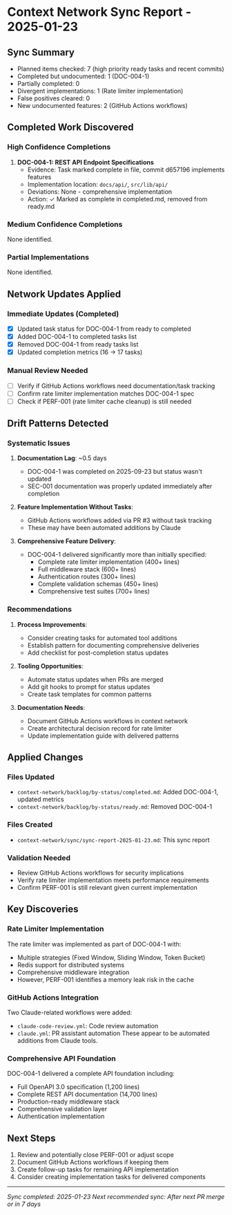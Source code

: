 # Context Network Sync Report - 2025-01-23

## Sync Summary
- Planned items checked: 7 (high priority ready tasks and recent commits)
- Completed but undocumented: 1 (DOC-004-1)
- Partially completed: 0
- Divergent implementations: 1 (Rate limiter implementation)
- False positives cleared: 0
- New undocumented features: 2 (GitHub Actions workflows)

## Completed Work Discovered

### High Confidence Completions

1. **DOC-004-1: REST API Endpoint Specifications**
   - Evidence: Task marked complete in file, commit d657196 implements features
   - Implementation location: `docs/api/`, `src/lib/api/`
   - Deviations: None - comprehensive implementation
   - Action: ✓ Marked as complete in completed.md, removed from ready.md

### Medium Confidence Completions
None identified.

### Partial Implementations
None identified.

## Network Updates Applied

### Immediate Updates (Completed)
- [x] Updated task status for DOC-004-1 from ready to completed
- [x] Added DOC-004-1 to completed tasks list
- [x] Removed DOC-004-1 from ready tasks list
- [x] Updated completion metrics (16 → 17 tasks)

### Manual Review Needed
- [ ] Verify if GitHub Actions workflows need documentation/task tracking
- [ ] Confirm rate limiter implementation matches DOC-004-1 spec
- [ ] Check if PERF-001 (rate limiter cache cleanup) is still needed

## Drift Patterns Detected

### Systematic Issues

1. **Documentation Lag**: ~0.5 days
   - DOC-004-1 was completed on 2025-09-23 but status wasn't updated
   - SEC-001 documentation was properly updated immediately after completion

2. **Feature Implementation Without Tasks**:
   - GitHub Actions workflows added via PR #3 without task tracking
   - These may have been automated additions by Claude

3. **Comprehensive Feature Delivery**:
   - DOC-004-1 delivered significantly more than initially specified:
     - Complete rate limiter implementation (400+ lines)
     - Full middleware stack (600+ lines)
     - Authentication routes (300+ lines)
     - Complete validation schemas (450+ lines)
     - Comprehensive test suites (700+ lines)

### Recommendations

1. **Process Improvements**:
   - Consider creating tasks for automated tool additions
   - Establish pattern for documenting comprehensive deliveries
   - Add checklist for post-completion status updates

2. **Tooling Opportunities**:
   - Automate status updates when PRs are merged
   - Add git hooks to prompt for status updates
   - Create task templates for common patterns

3. **Documentation Needs**:
   - Document GitHub Actions workflows in context network
   - Create architectural decision record for rate limiter
   - Update implementation guide with delivered patterns

## Applied Changes

### Files Updated
- `context-network/backlog/by-status/completed.md`: Added DOC-004-1, updated metrics
- `context-network/backlog/by-status/ready.md`: Removed DOC-004-1

### Files Created
- `context-network/sync/sync-report-2025-01-23.md`: This sync report

### Validation Needed
- Review GitHub Actions workflows for security implications
- Verify rate limiter implementation meets performance requirements
- Confirm PERF-001 is still relevant given current implementation

## Key Discoveries

### Rate Limiter Implementation
The rate limiter was implemented as part of DOC-004-1 with:
- Multiple strategies (Fixed Window, Sliding Window, Token Bucket)
- Redis support for distributed systems
- Comprehensive middleware integration
- However, PERF-001 identifies a memory leak risk in the cache

### GitHub Actions Integration
Two Claude-related workflows were added:
- `claude-code-review.yml`: Code review automation
- `claude.yml`: PR assistant automation
These appear to be automated additions from Claude tools.

### Comprehensive API Foundation
DOC-004-1 delivered a complete API foundation including:
- Full OpenAPI 3.0 specification (1,200 lines)
- Complete REST API documentation (14,700 lines)
- Production-ready middleware stack
- Comprehensive validation layer
- Authentication implementation

## Next Steps

1. Review and potentially close PERF-001 or adjust scope
2. Document GitHub Actions workflows if keeping them
3. Create follow-up tasks for remaining API implementation
4. Consider creating implementation tasks for delivered components

---
*Sync completed: 2025-01-23*
*Next recommended sync: After next PR merge or in 7 days*